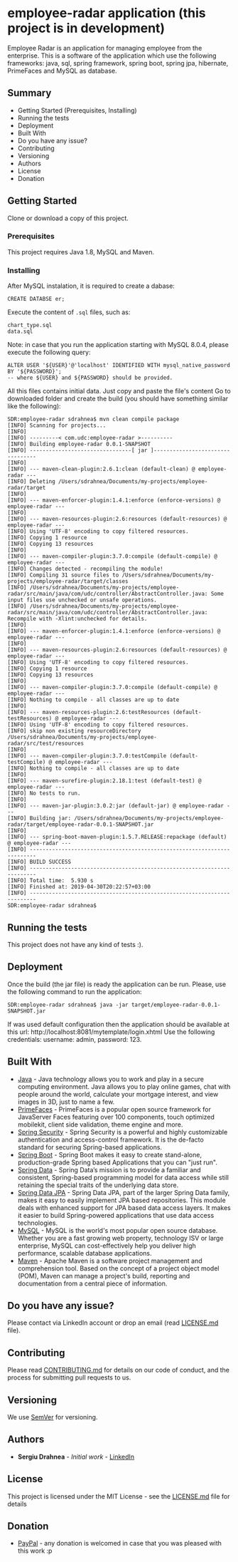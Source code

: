 # employee-radar application (this project is in development)

Employee Radar is an application for managing employee from the enterprise. 
This is a software of the application which use the following frameworks: java, sql, spring framework, spring boot, spring jpa, hibernate, PrimeFaces and MySQL as database.

## Summary
* Getting Started (Prerequisites, Installing)
* Running the tests
* Deployment
* Built With
* Do you have any issue?
* Contributing
* Versioning
* Authors
* License
* Donation


## Getting Started

Clone or download a copy of this project.

### Prerequisites

This project requires Java 1.8, MySQL and Maven.

### Installing

After MySQL instalation, it is required to create a dabase:

```
CREATE DATABSE er;
```
Execute the content of `.sql` files, such as: 
```
chart_type.sql
data.sql
```
Note: in case that you run the application starting with MySQL 8.0.4, please execute the following query:
```
ALTER USER '${USER}'@'localhost' IDENTIFIED WITH mysql_native_password BY '${PASSWORD}';
-- where ${USER} and ${PASSWORD} should be provided. 
```

All this files contains initial data. Just copy and paste the file's content Go to downloaded folder and create the build (you should have something similar like the following):
```
SDR:employee-radar sdrahnea$ mvn clean compile package
[INFO] Scanning for projects...
[INFO] 
[INFO] ---------< com.udc:employee-radar >----------
[INFO] Building employee-radar 0.0.1-SNAPSHOT
[INFO] --------------------------------[ jar ]---------------------------------
[INFO] 
[INFO] --- maven-clean-plugin:2.6.1:clean (default-clean) @ employee-radar ---
[INFO] Deleting /Users/sdrahnea/Documents/my-projects/employee-radar/target
[INFO] 
[INFO] --- maven-enforcer-plugin:1.4.1:enforce (enforce-versions) @ employee-radar ---
[INFO] 
[INFO] --- maven-resources-plugin:2.6:resources (default-resources) @ employee-radar ---
[INFO] Using 'UTF-8' encoding to copy filtered resources.
[INFO] Copying 1 resource
[INFO] Copying 13 resources
[INFO] 
[INFO] --- maven-compiler-plugin:3.7.0:compile (default-compile) @ employee-radar ---
[INFO] Changes detected - recompiling the module!
[INFO] Compiling 31 source files to /Users/sdrahnea/Documents/my-projects/employee-radar/target/classes
[INFO] /Users/sdrahnea/Documents/my-projects/employee-radar/src/main/java/com/udc/controller/AbstractController.java: Some input files use unchecked or unsafe operations.
[INFO] /Users/sdrahnea/Documents/my-projects/employee-radar/src/main/java/com/udc/controller/AbstractController.java: Recompile with -Xlint:unchecked for details.
[INFO] 
[INFO] --- maven-enforcer-plugin:1.4.1:enforce (enforce-versions) @ employee-radar ---
[INFO] 
[INFO] --- maven-resources-plugin:2.6:resources (default-resources) @ employee-radar ---
[INFO] Using 'UTF-8' encoding to copy filtered resources.
[INFO] Copying 1 resource
[INFO] Copying 13 resources
[INFO] 
[INFO] --- maven-compiler-plugin:3.7.0:compile (default-compile) @ employee-radar ---
[INFO] Nothing to compile - all classes are up to date
[INFO] 
[INFO] --- maven-resources-plugin:2.6:testResources (default-testResources) @ employee-radar ---
[INFO] Using 'UTF-8' encoding to copy filtered resources.
[INFO] skip non existing resourceDirectory /Users/sdrahnea/Documents/my-projects/employee-radar/src/test/resources
[INFO] 
[INFO] --- maven-compiler-plugin:3.7.0:testCompile (default-testCompile) @ employee-radar ---
[INFO] Nothing to compile - all classes are up to date
[INFO] 
[INFO] --- maven-surefire-plugin:2.18.1:test (default-test) @ employee-radar ---
[INFO] No tests to run.
[INFO] 
[INFO] --- maven-jar-plugin:3.0.2:jar (default-jar) @ employee-radar ---
[INFO] Building jar: /Users/sdrahnea/Documents/my-projects/employee-radar/target/employee-radar-0.0.1-SNAPSHOT.jar
[INFO] 
[INFO] --- spring-boot-maven-plugin:1.5.7.RELEASE:repackage (default) @ employee-radar ---
[INFO] ------------------------------------------------------------------------
[INFO] BUILD SUCCESS
[INFO] ------------------------------------------------------------------------
[INFO] Total time:  5.930 s
[INFO] Finished at: 2019-04-30T20:22:57+03:00
[INFO] ------------------------------------------------------------------------
SDR:employee-radar sdrahnea$ 
```

## Running the tests

This project does not have any kind of tests :).

## Deployment

Once the build (the jar file) is ready the application can be run. Please, use the following command to run the application:
```
SDR:employee-radar sdrahnea$ java -jar target/employee-radar-0.0.1-SNAPSHOT.jar
```
If was used default configuration then the application should be available at this url: http://localhost:8081/mytemplate/login.xhtml 
Use the following credentials: username: admin, password: 123.

## Built With

* [Java](https://www.java.com/en/download/) - Java technology allows you to work and play in a secure computing environment. Java allows you to play online games, chat with people around the world, calculate your mortgage interest, and view images in 3D, just to name a few.
* [PrimeFaces](https://www.primefaces.org/) - PrimeFaces is a popular open source framework for JavaServer Faces featuring over 100 components, touch optimized mobilekit, client side validation, theme engine and more.
* [Spring Security](https://spring.io/projects/spring-security) - Spring Security is a powerful and highly customizable authentication and access-control framework. It is the de-facto standard for securing Spring-based applications.
* [Spring Boot](https://spring.io/projects/spring-boot) - Spring Boot makes it easy to create stand-alone, production-grade Spring based Applications that you can "just run".
* [Spring Data](https://spring.io/projects/spring-data) - Spring Data’s mission is to provide a familiar and consistent, Spring-based programming model for data access while still retaining the special traits of the underlying data store.
* [Spring Data JPA](https://spring.io/projects/spring-data-jpa) - Spring Data JPA, part of the larger Spring Data family, makes it easy to easily implement JPA based repositories. This module deals with enhanced support for JPA based data access layers. It makes it easier to build Spring-powered applications that use data access technologies.
* [MySQL](https://www.mysql.com/) - MySQL is the world's most popular open source database. Whether you are a fast growing web property, technology ISV or large enterprise, MySQL can cost-effectively help you deliver high performance, scalable database applications.
* [Maven](https://maven.apache.org/) - Apache Maven is a software project management and comprehension tool. Based on the concept of a project object model (POM), Maven can manage a project's build, reporting and documentation from a central piece of information. 

## Do you have any issue?

Please contact via LinkedIn account or drop an email (read [LICENSE.md](LICENSE.md) file).

## Contributing

Please read [CONTRIBUTING.md](CONTRIBUTING.md) for details on our code of conduct, and the process for submitting pull requests to us.

## Versioning

We use [SemVer](http://semver.org/) for versioning.

## Authors

* **Sergiu Drahnea** - *Initial work* - [LinkedIn](https://www.linkedin.com/in/sergiu-drahnea)

## License

This project is licensed under the MIT License - see the [LICENSE.md](LICENSE.md) file for details

## Donation
* [PayPal](https://www.paypal.me/sdrahnea) - any donation is welcomed in case that you was pleased with this work :p

